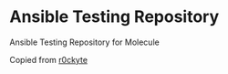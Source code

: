 # Ansible Testing Repository
Ansible Testing Repository for Molecule

Copied from [r0ckyte](https://github.com/r0ckyte/ansible-testing)
